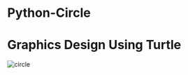 # Python-Circle
# Graphics Design Using Turtle
![circle](https://user-images.githubusercontent.com/72095437/181933972-69df7f8a-5d45-421b-944d-cce152ae06e0.png)

